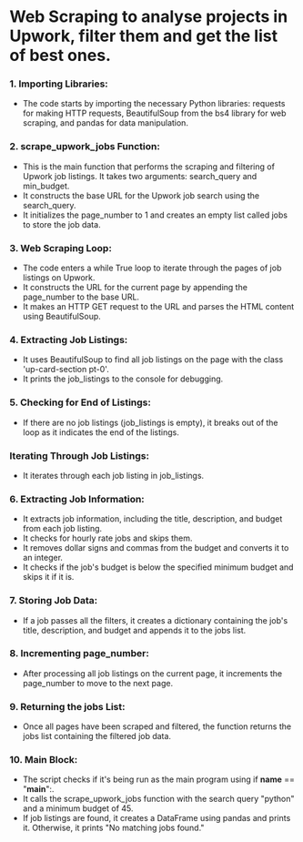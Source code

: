 # Web Scraping to analyse projects in Upwork, filter them and get the list of best ones.

### 1. Importing Libraries:

* The code starts by importing the necessary Python libraries: requests for making HTTP requests, BeautifulSoup from the bs4 library for web scraping, and pandas for data manipulation.
### 2. scrape_upwork_jobs Function:

* This is the main function that performs the scraping and filtering of Upwork job listings. It takes two arguments: search_query and min_budget.
* It constructs the base URL for the Upwork job search using the search_query.
* It initializes the page_number to 1 and creates an empty list called jobs to store the job data.
### 3. Web Scraping Loop:
 
* The code enters a while True loop to iterate through the pages of job listings on Upwork.
* It constructs the URL for the current page by appending the page_number to the base URL.
* It makes an HTTP GET request to the URL and parses the HTML content using BeautifulSoup.
### 4. Extracting Job Listings:

* It uses BeautifulSoup to find all job listings on the page with the class 'up-card-section pt-0'.
* It prints the job_listings to the console for debugging.
### 5. Checking for End of Listings:

* If there are no job listings (job_listings is empty), it breaks out of the loop as it indicates the end of the listings.
### Iterating Through Job Listings:

* It iterates through each job listing in job_listings.
### 6. Extracting Job Information:

* It extracts job information, including the title, description, and budget from each job listing.
* It checks for hourly rate jobs and skips them.
* It removes dollar signs and commas from the budget and converts it to an integer.
* It checks if the job's budget is below the specified minimum budget and skips it if it is.
### 7. Storing Job Data:

* If a job passes all the filters, it creates a dictionary containing the job's title, description, and budget and appends it to the jobs list.
### 8. Incrementing page_number:

* After processing all job listings on the current page, it increments the page_number to move to the next page.
### 9. Returning the jobs List:

* Once all pages have been scraped and filtered, the function returns the jobs list containing the filtered job data.
### 10. Main Block:

* The script checks if it's being run as the main program using if __name__ == "__main__":.
* It calls the scrape_upwork_jobs function with the search query "python" and a minimum budget of 45.
* If job listings are found, it creates a DataFrame using pandas and prints it. Otherwise, it prints "No matching jobs found."
